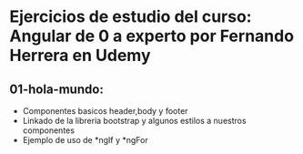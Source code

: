 # Ejercicios de estudio del curso: Angular de 0 a experto por Fernando Herrera en Udemy

## 01-hola-mundo: 

* Componentes basicos header,body y footer
* Linkado de la libreria bootstrap y algunos estilos a nuestros componentes
* Ejemplo de uso de *ngIf y *ngFor


